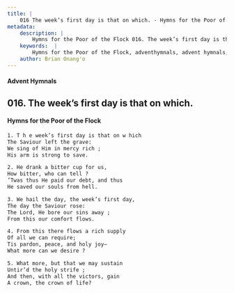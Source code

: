 ```yaml
---
title: |
    016 The week’s first day is that on which. - Hymns for the Poor of the Flock
metadata:
    description: |
        Hymns for the Poor of the Flock 016. The week’s first day is that on which.. T h e week’s first day is that on w hich  The Saviour left the grave: We sing of Him in mercy rich ; His arm is strong to save. 
    keywords:  |
        Hymns for the Poor of the Flock, adventhymnals, advent hymnals, The week’s first day is that on which., T h e week’s first day is that on w hich , 
    author: Brian Onang'o
---
```


#### Advent Hymnals
## 016. The week’s first day is that on which.
####  Hymns for the Poor of the Flock

```txt
1. T h e week’s first day is that on w hich 
The Saviour left the grave:
We sing of Him in mercy rich ;
His arm is strong to save.

2. He drank a bitter cup for us,
How bitter, who can tell ?
’Twas thus He paid our debt, and thus 
He saved our souls from hell.

3. We hail the day, the week’s first day,
The day the Saviour rose:
The Lord, He bore our sins away ; 
From this our comfort flows.

4. From this there flows a rich supply
Of all we can require;
Tis pardon, peace, and holy joy— 
What more can we desire ?

5. What more, but that we may sustain
Untir’d the holy strife ;
And then, with all the victors, gain 
A crown, the crown of life?
```
